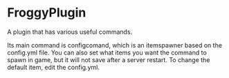 # FroggyPlugin 
A plugin that has various useful commands. 

Its main command is configcomand, which is an itemspawner 
based on the config.yml file. You can also set what items you 
want the command to spawn in game, but it will not save after 
a server restart. To change the default item, edit the config.yml.
